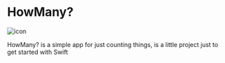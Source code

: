# HowMany?

![icon](https://s3.amazonaws.com/mypersonal-bucket/Icon-76%402x.png)

HowMany? is a simple app for just counting things, is a little project just to get started with Swift